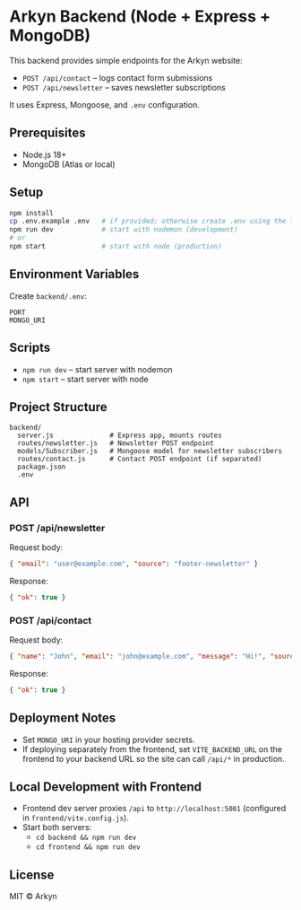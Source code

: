 # Arkyn Backend (Node + Express + MongoDB)

This backend provides simple endpoints for the Arkyn website:

- `POST /api/contact` – logs contact form submissions
- `POST /api/newsletter` – saves newsletter subscriptions

It uses Express, Mongoose, and `.env` configuration.

## Prerequisites
- Node.js 18+
- MongoDB (Atlas or local)

## Setup
```bash
npm install
cp .env.example .env   # if provided; otherwise create .env using the template below
npm run dev            # start with nodemon (development)
# or
npm start              # start with node (production)
```

## Environment Variables
Create `backend/.env`:
```
PORT
MONGO_URI
```

## Scripts
- `npm run dev` – start server with nodemon
- `npm start` – start server with node

## Project Structure
```
backend/
  server.js              # Express app, mounts routes
  routes/newsletter.js   # Newsletter POST endpoint
  models/Subscriber.js   # Mongoose model for newsletter subscribers
  routes/contact.js      # Contact POST endpoint (if separated)
  package.json
  .env
```

## API

### POST /api/newsletter
Request body:
```json
{ "email": "user@example.com", "source": "footer-newsletter" }
```
Response:
```json
{ "ok": true }
```

### POST /api/contact
Request body:
```json
{ "name": "John", "email": "john@example.com", "message": "Hi!", "source": "contact-form" }
```
Response:
```json
{ "ok": true }
```

## Deployment Notes
- Set `MONGO_URI` in your hosting provider secrets.
- If deploying separately from the frontend, set `VITE_BACKEND_URL` on the frontend to your backend URL so the site can call `/api/*` in production.

## Local Development with Frontend
- Frontend dev server proxies `/api` to `http://localhost:5001` (configured in `frontend/vite.config.js`).
- Start both servers:
  - `cd backend && npm run dev`
  - `cd frontend && npm run dev`

## License
MIT © Arkyn
